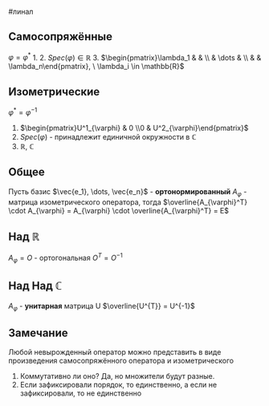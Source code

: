 #линал 
## Самосопряжённые
$\varphi = \varphi^*$
1. 
2. $Spec (\varphi) \in \mathbb{R}$
3. $\begin{pmatrix}\lambda_1 &  &  \\ & \dots &  \\ &  & \lambda_n\end{pmatrix}, \ \lambda_i \in \mathbb{R}$
## Изометрические
$\varphi ^* = \varphi^{-1}$
1. $\begin{pmatrix}U^1_{\varphi} & 0 \\0 & U^2_{\varphi}\end{pmatrix}$
2. $Spec(\varphi)$ - принадлежит единичной окружности в $\mathbb{C}$
3. $\mathbb{R}, \ \mathbb{C}$

## Общее
Пусть базис $\vec{e_1}, \dots, \vec{e_n}$ - **ортонормированный**
$A_{\varphi}$ - матрица изометрического оператора, тогда
$\overline{A_{\varphi}^T} \cdot A_{\varphi} = A_{\varphi} \cdot \overline{A_{\varphi}^T} = E$

## Над $\mathbb{R}$
 $A_{\varphi} = O$ - ортогональная
$O^{T} = O^{-1}$
## Над Над $\mathbb{C}$
$A_{\varphi}$ - **унитарная** матрица U
$\overline{U^{T}} = U^{-1}$
## Замечание
Любой невырожденный оператор можно представить в виде произведения самосопряжённого оператора и изометрического
1. Коммутативно ли оно? Да, но множители будут разные.
2. Если зафиксировали порядок, то единственно, а если не зафиксировали, то не единственно